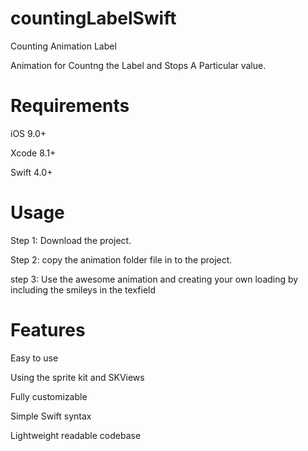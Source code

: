 # countingLabelSwift
Counting Animation Label

Animation for Countng the Label and Stops A Particular value.

# Requirements

iOS 9.0+

Xcode 8.1+

Swift 4.0+

# Usage

Step 1: Download the project.

Step 2: copy the animation folder file in to the project.

step 3: Use the awesome animation and creating your own loading by including the smileys in the texfield

# Features
Easy to use

Using the sprite kit and SKViews

Fully customizable

Simple Swift syntax

Lightweight readable codebase

